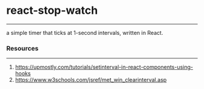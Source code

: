 # react-stop-watch
-----
a simple timer that ticks at 1-second intervals, written in React.


### Resources
-----

1. https://upmostly.com/tutorials/setinterval-in-react-components-using-hooks
2. https://www.w3schools.com/jsref/met_win_clearinterval.asp
